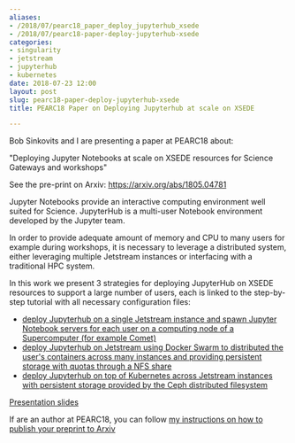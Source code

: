 ```yaml
---
aliases:
- /2018/07/pearc18_paper_deploy_jupyterhub_xsede
- /2018/07/pearc18-paper-deploy-jupyterhub-xsede
categories:
- singularity
- jetstream
- jupyterhub
- kubernetes
date: 2018-07-23 12:00
layout: post
slug: pearc18-paper-deploy-jupyterhub-xsede
title: PEARC18 Paper on Deploying Jupyterhub at scale on XSEDE

---
```


Bob Sinkovits and I are presenting a paper at PEARC18 about:

"Deploying Jupyter Notebooks at scale on XSEDE resources for Science Gateways and workshops"

See the pre-print on Arxiv: <https://arxiv.org/abs/1805.04781>

Jupyter Notebooks provide an interactive computing environment well suited for Science.
JupyterHub is a multi-user Notebook environment developed by the Jupyter team.

In order to provide adequate amount of memory and CPU to many users for example during workshops,
it is necessary to leverage a distributed system, either leveraging multiple Jetstream instances
or interfacing with a traditional HPC system.

In this work we present 3 strategies for deploying JupyterHub on XSEDE resources to support
a large number of users, each is linked to the step-by-step tutorial with all necessary configuration files:

* [deploy Jupyterhub on a single Jetstream instance and spawn Jupyter Notebook servers for each user on a computing node of a Supercomputer (for example Comet)](https://zonca.github.io/2017/05/jupyterhub-hpc-batchspawner-ssh.html)
* [deploy Jupyterhub on Jetstream using Docker Swarm to distributed the user's containers across many instances and providing persistent storage with quotas through a NFS share](https://zonca.github.io/2017/10/scalable-jupyterhub-docker-swarm-mode.html)
* [deploy Jupyterhub on top of Kubernetes across Jetstream instances with persistent storage provided by the Ceph distributed filesystem](https://zonca.github.io/2017/12/scalable-jupyterhub-kubernetes-jetstream.html)

[Presentation slides](https://zonca.github.io/docs/pearc18_slides_zonca_sinkovits.pdf)

If are an author at PEARC18, you can follow [my instructions on how to publish your preprint to Arxiv](https://zonca.github.io/2018/05/pearc18-preprint-arxiv.html)
